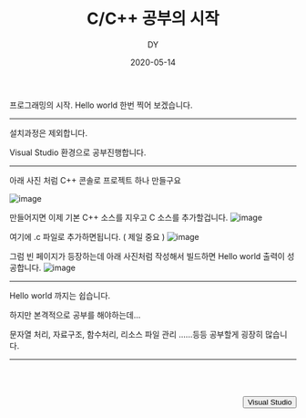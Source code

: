 ﻿---
layout: post
title:  "C/C++ 공부의 시작"
date:   2020-05-14
author: DY
comments: true
categories: C
---

프로그래밍의 시작. 
Hello world 한번 찍어 보겠습니다.

---

설치과정은 제외합니다.

Visual Studio 환경으로 공부진행합니다. 

---

아래 사진 처럼 C++ 콘솔로 프로젝트 하나 만들구요

![image](https://user-images.githubusercontent.com/37605781/81916293-9ca52a80-960e-11ea-9c33-5d1db6903119.png)

만들어지면 이제 기본 C++ 소스를 지우고  C 소스를 추가할겁니다.
![image](https://user-images.githubusercontent.com/37605781/81916410-bf374380-960e-11ea-8013-7f95d2397c73.png)

여기에 .c 파일로 추가하면됩니다. ( 제일 중요 )
![image](https://user-images.githubusercontent.com/37605781/81916497-dbd37b80-960e-11ea-9fcc-87d8b1d306aa.png)

그럼 빈 페이지가 등장하는데 아래 사진처럼 작성해서 빌드하면 
Hello world 출력이 성공합니다. 
![image](https://user-images.githubusercontent.com/37605781/81916684-14735500-960f-11ea-8931-22f027ee8d8f.png)

---

Hello world 까지는 쉽습니다. 

하지만 본격적으로 공부를 해야하는데...

문자열 처리, 자료구조, 함수처리, 리소스 파일 관리 ......등등 공부할게 굉장히 많습니다.  

---



<div style="height: 50px;"></div>
<div style="float: right;">
  <button onclick="location.href='https://visualstudio.microsoft.com/ko/vs/features/cplusplus/' ">Visual Studio</button> 
</div>
